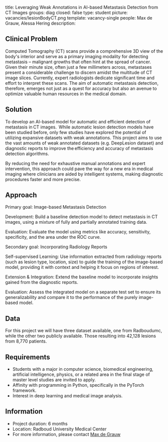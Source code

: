 title: Leveraging Weak Annotations in AI-based Metastasis Detection from CT Images 
groups: diag
closed: false
type: student
picture: vacancies/lesionBodyCT.png
template: vacancy-single
people: Max de Grauw, Alessa Hering
description: 

## Clinical Problem
Computed Tomography (CT) scans provide a comprehensive 3D view of the body's interior and serve as a primary imaging modality for detecting metastasis – malignant growths that often hint at the spread of cancer. Given their minute size, often just a few millimeters across, metastases present a considerable challenge to discern amidst the multitude of CT image slices. Currently, expert radiologists dedicate significant time and effort to interpret these scans. The aim of automatic metastasis detection, therefore, emerges not just as a quest for accuracy but also an avenue to optimize valuable human resources in the medical domain. 
## Solution
To develop an AI-based model for automatic and efficient detection of metastasis in CT images.  
While automatic lesion detection models have been studied before, only few studies have explored the potential of utilizing expansive datasets with weak annotations. This project aims to use the vast amounts of weak annotated datasets (e.g. DeepLesion dataset) and diagnostic reports to improve the efficiency and accuracy of metastasis detection algorithms. 

By reducing the need for exhaustive manual annotations and expert intervention, this approach could pave the way for a new era in medical imaging where clinicians are aided by intelligent systems, making diagnostic procedures faster and more precise. 
## Approach
Primary goal: Image-based Metastasis Detection 

Development: Build a baseline detection model to detect metastasis in CT images, using a mixture of fully and partially annotated training data.  

Evaluation: Evaluate the model using metrics like accuracy, sensitivity, specificity, and the area under the ROC curve. 

Secondary goal: Incorporating Radiology Reports 

Self-supervised Learning: Use information extracted from radiology reports (such as lesion type, location, size) to guide the training of the image-based model, providing it with context and helping it focus on regions of interest. 

Extension & Integration: Extend the baseline model to incorporate insights gained from the diagnostic reports. 

Evaluation: Assess the integrated model on a separate test set to ensure its generalizability and compare it to the performance of the purely image-based model.

## Data
For this project we will have three dataset available, one from Radboudumc, while the other two publicly available. Those resulting into 42,128  lesions from 8,770 patients.


## Requirements
-	Students with a major in computer science, biomedical engineering, artificial intelligence, physics, or a related area in the final stage of master level studies are invited to apply.
-	Affinity with programming in Python, specifically in the PyTorch framework.
-	Interest in deep learning and medical image analysis.

## Information
-	Project duration: 6 months
-	Location: Radboud University Medical Center
-	For more information, please contact [Max de Grauw](mailto:Max.deGrauw@radboudumc.nl)
